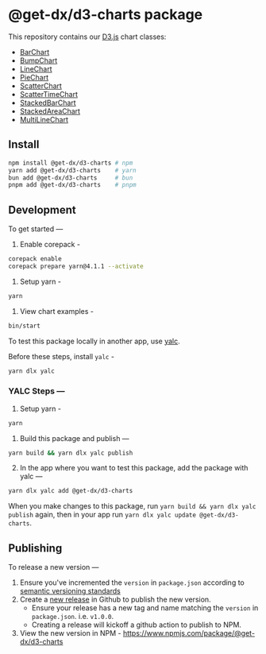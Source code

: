 # @get-dx/d3-charts package

This repository contains our [D3.js](https://d3js.org) chart classes:

- [BarChart](./docs/bar-chart.md)
- [BumpChart](./docs/bump-chart.md)
- [LineChart](./docs/line-chart.md)
- [PieChart](./docs/pie-chart.md)
- [ScatterChart](./docs/scatter-chart.md)
- [ScatterTimeChart](./docs/scatter-time-chart.md)
- [StackedBarChart](./docs/stacked-bar-chart.md)
- [StackedAreaChart](./docs/stacked-area-chart.md)
- [MultiLineChart](./docs/multi-line-chart.md)

## Install

```bash
npm install @get-dx/d3-charts # npm
yarn add @get-dx/d3-charts    # yarn
bun add @get-dx/d3-charts     # bun
pnpm add @get-dx/d3-charts    # pnpm
```

## Development

To get started —

1. Enable corepack -

```bash
corepack enable
corepack prepare yarn@4.1.1 --activate
```

1. Setup yarn -

```bash
yarn
```

1. View chart examples -

```bash
bin/start
```

To test this package locally in another app, use [yalc](https://github.com/wclr/yalc).

Before these steps, install `yalc` -

```bash
yarn dlx yalc
```

### YALC Steps —

1. Setup yarn -

```bash
yarn
```

1. Build this package and publish —

```bash
yarn build && yarn dlx yalc publish
```

2. In the app where you want to test this package, add the package with yalc —

```bash
yarn dlx yalc add @get-dx/d3-charts
```

When you make changes to this package, run `yarn build && yarn dlx yalc publish` again, then in your app run `yarn dlx yalc update @get-dx/d3-charts`.

## Publishing

To release a new version —

1. Ensure you've incremented the `version` in `package.json` according to [semantic versioning standards](https://semver.org/)
1. Create a [new release](https://docs.github.com/en/repositories/releasing-projects-on-github/managing-releases-in-a-repository#creating-a-release) in Github to publish the new version.
   - Ensure your release has a new tag and name matching the `version` in `package.json`. i.e. `v1.0.0`.
   - Creating a release will kickoff a github action to publish to NPM.
1. View the new version in NPM - https://www.npmjs.com/package/@get-dx/d3-charts
